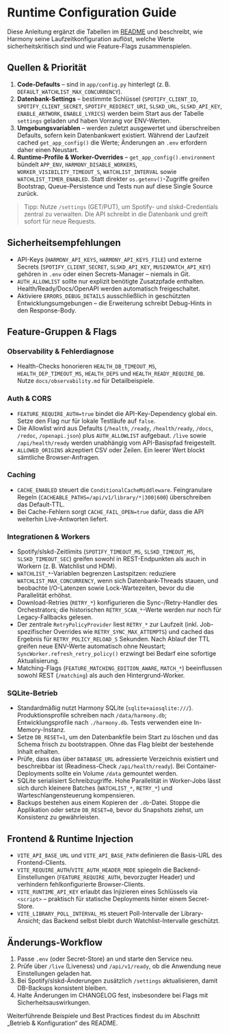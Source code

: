 # Runtime Configuration Guide

Diese Anleitung ergänzt die Tabellen im [README](../../README.md#betrieb--konfiguration) und beschreibt, wie Harmony seine Laufzeitkonfiguration auflöst, welche Werte sicherheitskritisch sind und wie Feature-Flags zusammenspielen.

## Quellen & Priorität

1. **Code-Defaults** – sind in `app/config.py` hinterlegt (z. B. `DEFAULT_WATCHLIST_MAX_CONCURRENCY`).
2. **Datenbank-Settings** – bestimmte Schlüssel (`SPOTIFY_CLIENT_ID`, `SPOTIFY_CLIENT_SECRET`, `SPOTIFY_REDIRECT_URI`, `SLSKD_URL`, `SLSKD_API_KEY`, `ENABLE_ARTWORK`, `ENABLE_LYRICS`) werden beim Start aus der Tabelle `settings` geladen und haben Vorrang vor ENV-Werten.
3. **Umgebungsvariablen** – werden zuletzt ausgewertet und überschreiben Defaults, sofern kein Datenbankwert existiert. Während der Laufzeit cached `get_app_config()` die Werte; Änderungen an `.env` erfordern daher einen Neustart.
4. **Runtime-Profile & Worker-Overrides** – `get_app_config().environment` bündelt `APP_ENV`, `HARMONY_DISABLE_WORKERS`, `WORKER_VISIBILITY_TIMEOUT_S`, `WATCHLIST_INTERVAL` sowie `WATCHLIST_TIMER_ENABLED`. Statt direkter `os.getenv()`-Zugriffe greifen Bootstrap, Queue-Persistence und Tests nun auf diese Single Source zurück.

> Tipp: Nutze `/settings` (GET/PUT), um Spotify- und slskd-Credentials zentral zu verwalten. Die API schreibt in die Datenbank und greift sofort für neue Requests.

## Sicherheitsempfehlungen

- API-Keys (`HARMONY_API_KEYS`, `HARMONY_API_KEYS_FILE`) und externe Secrets (`SPOTIFY_CLIENT_SECRET`, `SLSKD_API_KEY`, `MUSIXMATCH_API_KEY`) gehören in `.env` oder einen Secrets-Manager – niemals in Git.
- `AUTH_ALLOWLIST` sollte nur explizit benötigte Zusatzpfade enthalten. Health/Ready/Docs/OpenAPI werden automatisch freigeschaltet.
- Aktiviere `ERRORS_DEBUG_DETAILS` ausschließlich in geschützten Entwicklungsumgebungen – die Erweiterung schreibt Debug-Hints in den Response-Body.

## Feature-Gruppen & Flags

### Observability & Fehlerdiagnose

- Health-Checks honorieren `HEALTH_DB_TIMEOUT_MS`, `HEALTH_DEP_TIMEOUT_MS`, `HEALTH_DEPS` und `HEALTH_READY_REQUIRE_DB`. Nutze `docs/observability.md` für Detailbeispiele.

### Auth & CORS

- `FEATURE_REQUIRE_AUTH=true` bindet die API-Key-Dependency global ein. Setze den Flag nur für lokale Testläufe auf `false`.
- Die Allowlist wird aus Defaults (`/health`, `/ready`, `/health/ready`, `/docs`, `/redoc`, `/openapi.json`) plus `AUTH_ALLOWLIST` aufgebaut. `/live` sowie `/api/health/ready` werden unabhängig vom API-Basispfad freigestellt.
- `ALLOWED_ORIGINS` akzeptiert CSV oder Zeilen. Ein leerer Wert blockt sämtliche Browser-Anfragen.

### Caching

- `CACHE_ENABLED` steuert die `ConditionalCacheMiddleware`. Feingranulare Regeln (`CACHEABLE_PATHS=/api/v1/library/*|300|600`) überschreiben das Default-TTL.
- Bei Cache-Fehlern sorgt `CACHE_FAIL_OPEN=true` dafür, dass die API weiterhin Live-Antworten liefert.

### Integrationen & Workers

- Spotify/slskd-Zeitlimits (`SPOTIFY_TIMEOUT_MS`, `SLSKD_TIMEOUT_MS`, `SLSKD_TIMEOUT_SEC`) greifen sowohl in REST-Endpunkten als auch in Workern (z. B. Watchlist und HDM).
- `WATCHLIST_*`-Variablen begrenzen Lastspitzen: reduziere `WATCHLIST_MAX_CONCURRENCY`, wenn sich Datenbank-Threads stauen, und beobachte I/O-Latenzen sowie Lock-Wartezeiten, bevor du die Parallelität erhöhst.
- Download-Retries (`RETRY_*`) konfigurieren die Sync-/Retry-Handler des Orchestrators; die historischen `RETRY_SCAN_*`-Werte werden nur noch für Legacy-Fallbacks gelesen.
- Der zentrale `RetryPolicyProvider` liest `RETRY_*` zur Laufzeit (inkl. Job-spezifischer Overrides wie `RETRY_SYNC_MAX_ATTEMPTS`) und cached das Ergebnis für `RETRY_POLICY_RELOAD_S` Sekunden. Nach Ablauf der TTL greifen neue ENV-Werte automatisch ohne Neustart; `SyncWorker.refresh_retry_policy()` erzwingt bei Bedarf eine sofortige Aktualisierung.
- Matching-Flags (`FEATURE_MATCHING_EDITION_AWARE`, `MATCH_*`) beeinflussen sowohl REST (`/matching`) als auch den Hintergrund-Worker.

### SQLite-Betrieb

- Standardmäßig nutzt Harmony SQLite (`sqlite+aiosqlite:///`). Produktionsprofile schreiben nach `/data/harmony.db`; Entwicklungsprofile nach `./harmony.db`. Tests verwenden eine In-Memory-Instanz.
- Setze `DB_RESET=1`, um den Datenbankfile beim Start zu löschen und das Schema frisch zu bootstrappen. Ohne das Flag bleibt der bestehende Inhalt erhalten.
- Prüfe, dass das über `DATABASE_URL` adressierte Verzeichnis existiert und beschreibbar ist (Readiness-Check `/api/health/ready`). Bei Container-Deployments sollte ein Volume `/data` gemountet werden.
- SQLite serialisiert Schreibzugriffe. Hohe Parallelität in Worker-Jobs lässt sich durch kleinere Batches (`WATCHLIST_*`, `RETRY_*`) und Warteschlangensteuerung kompensieren.
- Backups bestehen aus einem Kopieren der `.db`-Datei. Stoppe die Applikation oder setze `DB_RESET=0`, bevor du Snapshots ziehst, um Konsistenz zu gewährleisten.

## Frontend & Runtime Injection

- `VITE_API_BASE_URL` und `VITE_API_BASE_PATH` definieren die Basis-URL des Frontend-Clients.
- `VITE_REQUIRE_AUTH`/`VITE_AUTH_HEADER_MODE` spiegeln die Backend-Einstellungen (`FEATURE_REQUIRE_AUTH`, bevorzugter Header) und verhindern fehlkonfigurierte Browser-Clients.
- `VITE_RUNTIME_API_KEY` erlaubt das Injizieren eines Schlüssels via `<script>` – praktisch für statische Deployments hinter einem Secret-Store.
- `VITE_LIBRARY_POLL_INTERVAL_MS` steuert Poll-Intervalle der Library-Ansicht; das Backend selbst bleibt durch Watchlist-Intervalle geschützt.

## Änderungs-Workflow

1. Passe `.env` (oder Secret-Store) an und starte den Service neu.
2. Prüfe über `/live` (Liveness) und `/api/v1/ready`, ob die Anwendung neue Einstellungen geladen hat.
3. Bei Spotify/slskd-Änderungen zusätzlich `/settings` aktualisieren, damit DB-Backups konsistent bleiben.
4. Halte Änderungen im CHANGELOG fest, insbesondere bei Flags mit Sicherheitsauswirkungen.

Weiterführende Beispiele und Best Practices findest du im Abschnitt „Betrieb & Konfiguration“ des README.
